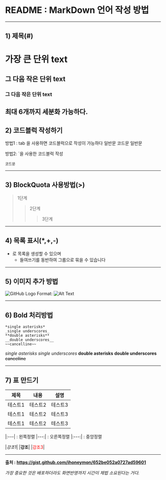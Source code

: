 # README : MarkDown 언어 작성 방법
--------------------
## 1) 제목(#)

# 가장 큰 단위 text
## 그 다음 작은 단위 text
### 그 다음 작은 단위 text
최대 6개까지 세분화 가능하다.
---

## 2) 코드블럭 작성하기
방법1 : tab 을 사용하면 코드블럭으로 작성이 가능하다
일반문
    코드문
일반문

방법2: `을 사용한 코드블럭 작성
```
코드문
```
---

## 3) BlockQuota 사용방법(>)
> 1단계
>> 2단계
>>> 3단계

---

## 4) 목록 표시(*,+,-)
* 로 목록을 생성할 수 있으며
    * 들여쓰기를 동반하여 그룹으로 묶을 수 있습니다

---

## 5) 이미지 추가 방법
![GitHub Logo](/images/logo.png)
Format: ![Alt Text](url)

---

## 6) Bold 처리방법
```
*single asterisks*
_single underscores_
**double asterisks**
__double underscores__
~~cancelline~~
```
*single asterisks*
_single underscores_
**double asterisks**
__double underscores__
~~cancelline~~

---
## 7) 표 만드기 
|제목|내용|설명
|---|---|---|
|테스트1|테스트2|테스트3|
|테스트1|테스트2|테스트3|
|테스트1|테스트2|테스트3|

|:---| : 왼쪽정렬
|---:| : 오른쪽정렬
|:---:| : 중앙정렬

|*강조1*|
|**강조**|
|<span style="color:red">강조3</span>|

---
__출처 : https://gist.github.com/ihoneymon/652be052a0727ad59601__


*가장 중요한 것은 배포하더라도 화면반영까지 시간이 제법 소요된다는 거다.*